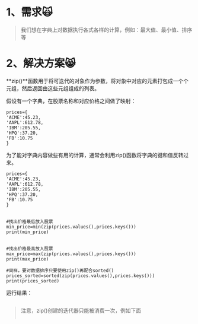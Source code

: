 # 1、需求🙀

> 我们想在字典上对数据执行各式各样的计算，例如：最大值、最小值、排序等

# 2、解决方案😸

**zip\(\)**函数用于将可迭代的对象作为参数，将对象中对应的元素打包成一个个元组，然后返回由这些元组组成的列表。

假设有一个字典，在股票名称和对应价格之间做了映射：

```
prices={
'ACME':45.23,
'AAPL':612.78,
'IBM':205.55,
'HPQ':37.20,
'FB':10.75
}
```

为了能对字典内容做些有用的计算，通常会利用zip\(\)函数将字典的键和值反转过来。

```
prices={
'ACME':45.23,
'AAPL':612.78,
'IBM':205.55,
'HPQ':37.20,
'FB':10.75
}


#找出价格最低放入股票
min_price=min(zip(prices.values(),prices.keys()))
print(min_price)


#找出价格最高放入股票
max_price=max(zip(prices.values(),prices.keys()))
print(max_price)

#同样，要对数据排序只要使用zip()再配合sorted()
prices_sorted=sorted(zip(prices.values(),prices.keys()))
print(prices_sorted)
```

运行结果：

```

```

> 注意，zip\(\)创建的迭代器只能被消费一次，例如下面
>
> ```
>
> ```



